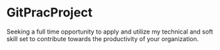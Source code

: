 # GitPracProject


Seeking a full time opportunity to apply and utilize my technical and soft skill set to contribute towards the productivity of your organization.
